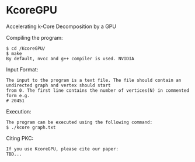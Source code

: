 # KcoreGPU
Accelerating k-Core Decomposition by a GPU

Compiling the program:
    
    $ cd /KcoreGPU/
    $ make 
    By default, nvcc and g++ compiler is used. NVIDIA
    
    
Input Format:

    The input to the program is a text file. The file should contain an undirected graph and vertex should start
    from 0. The first line contains the number of vertices(N) in commented form e.g.
    # 20451
    
Execution:

    The program can be executed using the following command:
    $ ./kcore graph.txt

    
Citing PKC:

    If you use KcoreGPU, please cite our paper:
    TBD... 
